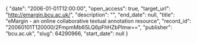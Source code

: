 {
  "date": "2006-01-01T12:00:00", 
  "open_access": true, 
  "target_url": "http://emargin.bcu.ac.uk/", 
  "description": "", 
  "end_date": null, 
  "title": "eMargin - an online collaborative textual annotation resource", 
  "record_id": "20060101T120000/2FmpmMb6SLQ6pFhHZbPlmw==", 
  "publisher": "bcu.ac.uk", 
  "slug": 64290966, 
  "start_date": null
}

